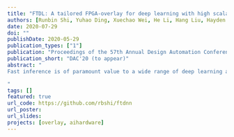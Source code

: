 ```yaml
---
title: "FTDL: A tailored FPGA-overlay for deep learning with high scalability"
authors: [Runbin Shi, Yuhao Ding, Xuechao Wei, He Li, Hang Liu, Hayden Kwok-Hay So, Caiwen Ding]
date: 2020-07-29
doi: ""
publishDate: 2020-05-29
publication_types: ["1"]
publication: "Proceedings of the 57th Annual Design Automation Conference 2020"
publication_short: "DAC'20 (to appear)"
abstract: "
Fast inference is of paramount value to a wide range of deep learning applications. To address the architecture and hardware mismatch faced by traditional efforts, this work presents FTDL, a highlyscalable FPGA overlay framework for deep learning applications. The FTDL overlay is speciﬁcally optimized for the tiled structure of FPGAs, thereby achieving post-place-and-route operating frequencies exceeding 88 % of the theoretical maximum across different devices and design scales. A ﬂexible compilation framework efﬁciently schedules matrix multiply and convolution operations of large neural network inference on the overlay and achieved over 80 % hardware-efﬁciency on average. Taking advantage of both high operating-frequency and hardwareefﬁciency, FTDL achieves 402.6 and 151.2 FPS with GoogLeNet and ResNet50 on ImageNet respectively while operating at a power efﬁciency of 27.6 GOPS/W, making it up to 7.7× higher performance and 1.9× more power efﬁcient than prior art.

"
tags: []
featured: true
url_code: https://github.com/rbshi/ftdnn
url_poster: 
url_slides: 
projects: [overlay, aihardware]
---
```

